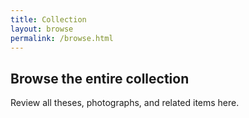 ```yaml
---
title: Collection
layout: browse
permalink: /browse.html
---
```


## Browse the entire collection
Review all theses, photographs, and related items here.
